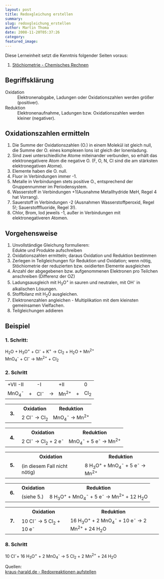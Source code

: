 ```yaml
---
layout: post
title: Redoxgleichung erstellen
summary: 
slug: redoxgleichung_erstellen
author: Martin Thoma
date: 2008-11-20T05:37:26
category: 
featured_image: 
---
```

<div class="knowledge"><p class="knowledge">Diese Lerneinheit setzt die Kenntnis folgender Seiten voraus:</p>
<ol>
    <li><a href="chemisches_rechnen.htm" >Stöchiometrie - Chemisches Rechnen</a></li></ol></div><h2>Begriffsklärung</h2>
<dl><dt>Oxidation</dt><dd>Elektronenabgabe, Ladungen oder Oxidationszahlen werden größer (positiver).</dd><dt>Reduktion</dt><dd>Elektronenaufnahme, Ladungen bzw. Oxidationszahlen werden kleiner (negativer).</dd></dl><h2>Oxidationszahlen ermitteln</h2>
<ol>
    <li>Die Summe der Oxidationszahlen (O.) in einem Molekül ist gleich null, die Summe der O. eines komplexen Ions ist gleich der Ionenladung.</li>
    <li>Sind zwei unterschiedliche Atome miteinander verbunden, so erhält das elektronegativere Atom die negative O. (F, O, N, Cl sind die am stärksten elektronegativen Atome).</li>
    <li>Elemente haben die O. null.</li>
    <li>Fluor in Verbindungen immer -1.</li>
    <li>Metalle in Verbindungen stets positive O., entsprechend der Gruppennummer im Periodensystem.</li>
    <li>Wasserstoff in Verbindungen +1(Ausnahme Metallhydride MeH, Regel 4 hat Vorrang).</li>
    <li>Sauerstoff in Verbindungen -2 (Ausnahmen Wasserstoffperoxid, Regel 5!; Sauerstofffluoride, Regel 3!).</li>
    <li>Chlor, Brom, Iod jeweils -1, außer in Verbindungen mit elektronegativeren Atomen.</li></ol><h2>Vorgehensweise</h2>
<ol>
    <li>Unvollständige Gleichung formulieren:<br/>
<span class="b">Edukte und Produkte aufschreiben</span></li>
    <li>Oxidationszahlen ermitteln; daraus Oxidation und Reduktion bestimmen</li>
    <li>Zerlegen in Teilgleichungen für Reduktion und Oxidation; wenn nötig, Stöchiometrie der reduzierten bzw. oxidierten Elemente ausgleichen</li>
    <li>Anzahl der abgegebenen bzw. aufgenommenen Elektronen pro Teilchen anschreiben (Differenz der OZ)</li>
    <li>Ladungsausgleich mit <span class="u">H<sub>3</sub>O<sup>+</sup></span> in sauren und neutralen, mit OH<sup>-</sup> in alkalischen Lösungen.</li>
    <li>Stoffbilanz mit H<sub>2</sub>O ausgleichen.</li>
    <li>Elektronenzahlen angleichen - Multiplikation mit dem kleinsten gemeinsamen Vielfachen.</li>
    <li>Teilgleichungen addieren</li></ol><h2>Beispiel</h2>
<h3>1. Schritt:</h3>
<p class="gleichung">H<sub>2</sub>O + H<sub>3</sub>O<sup>+</sup> + Cl<sup>-</sup> + K<sup>+</sup> &#8594; Cl<sub>2</sub> + H<sub>2</sub>O + Mn<sup>2+</sup><br/>
MnO<sub>4</sub><sup>-</sup> + Cl<sup>-</sup> &#8594; Mn<sup>2+</sup> + Cl<sub>2</sub></p>
<h3>2. Schritt</h3>
<table style="width:99%;">
<tr>
    <td>+VII -II</td>
    <td></td>
    <td>-I</td>
    <td></td>
    <td>+II</td>
    <td></td>
    <td>0</td>
</tr>
<tr>
    <td>MnO<sub>4</sub><sup>-</sup></td>
    <td>+</td>
    <td>Cl<sup>-</sup></td>
    <td>&#8594;</td>
    <td>Mn<sup>2+</sup></td>
    <td>+</td>
    <td>Cl<sub>2</sub></td>
</tr>
</table>

<table class="style1">
<tr><th rowspan="2" style="width: 30px;">3. </th><th>Oxidation</th><th>Reduktion</th>
</tr>
<tr>
    <td>2 Cl<sup>-</sup> &#8594; Cl<sub>2</sub></td>
    <td>MnO<sub>4</sub><sup>-</sup> &#8594; Mn<sup>2+</sup></td>
</tr>
</table>

<table class="style1">
<tr><th rowspan="2" style="width: 30px;">4. </th><th>Oxidation</th><th>Reduktion</th>
</tr>
<tr>
    <td>2 Cl<sup>-</sup> &#8594; Cl<sub>2</sub> + 2 e<sup>-</sup></td>
    <td>MnO<sub>4</sub><sup>-</sup> + 5 e<sup>-</sup> &#8594; Mn<sup>2+</sup></td>
</tr>
</table>

<table class="style1">
<tr><th rowspan="2" style="width: 30px;">5. </th><th>Oxidation</th><th>Reduktion</th>
</tr>
<tr>
    <td>(in diesem Fall nicht nötig)</td>
    <td>8 H<sub>3</sub>O<sup>+</sup> + MnO<sub>4</sub><sup>-</sup> + 5 e<sup>-</sup> &#8594; Mn<sup>2+</sup></td>
</tr>
</table>

<table class="style1">
<tr><th rowspan="2" style="width: 30px;">6. </th><th>Oxidation</th><th>Reduktion</th>
</tr>
<tr>
    <td>(siehe 5.)</td>
    <td>8 H<sub>3</sub>O<sup>+</sup> + MnO<sub>4</sub><sup>-</sup> + 5 e<sup>-</sup> &#8594; Mn<sup>2+</sup> + 12 H<sub>2</sub>O</td>
</tr>
</table>

<table class="style1">
<tr><th rowspan="2" style="width: 30px;">7. </th><th>Oxidation</th><th>Reduktion</th>
</tr>
<tr>
    <td>10 Cl<sup>-</sup> &#8594; 5 Cl<sub>2</sub> + 10 e<sup>-</sup></td>
    <td>16 H<sub>3</sub>O<sup>+</sup> + 2 MnO<sub>4</sub><sup>-</sup> + 10 e<sup>-</sup> &#8594; 2 Mn<sup>2+</sup> + 24 H<sub>2</sub>O</td>
</tr>
</table>

<h3>8. Schritt</h3>
<p class="gleichung">10 Cl<sup>-</sup>+ 16 H<sub>3</sub>O<sup>+</sup> + 2 MnO<sub>4</sub><sup>-</sup> &#8594; 5 Cl<sub>2</sub> + 2 Mn<sup>2+</sup> + 24 H<sub>2</sub>O</p>
<p id="sources">Quellen:<br/>
<a href="http://www.kraus-harald.de/Chemie/10._Klasse/Redox/redox.html">kraus-harald.de - Redoxreaktionen aufstellen</a></p>
